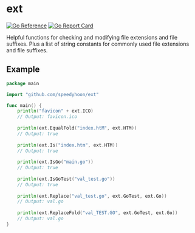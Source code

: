 # ext

[![Go Reference](https://pkg.go.dev/badge/github.com/speedyhoon/ext.svg)](https://pkg.go.dev/github.com/speedyhoon/ext)
[![Go Report Card](https://goreportcard.com/badge/github.com/speedyhoon/ext)](https://goreportcard.com/report/github.com/speedyhoon/ext)

Helpful functions for checking and modifying file extensions and file suffixes. Plus a list of string constants for commonly used file extensions and file suffixes.

## Example
```go
package main

import "github.com/speedyhoon/ext"

func main() {
	println("favicon" + ext.ICO)
	// Output: favicon.ico
	
	println(ext.EqualFold("index.htM", ext.HTM))
	// Output: true
	
	println(ext.Is("index.htm", ext.HTM))
	// Output: true
	
	println(ext.IsGo("main.go"))
	// Output: true
	
	println(ext.IsGoTest("val_test.go"))
	// Output: true
	
	println(ext.Replace("val_test.go", ext.GoTest, ext.Go))
	// Output: val.go
	
	println(ext.ReplaceFold("val_TEST.GO", ext.GoTest, ext.Go))
	// Output: val.go
}
```
